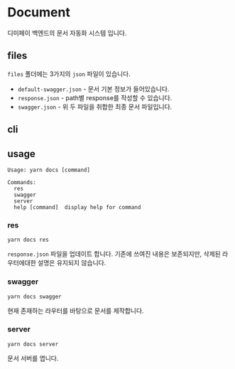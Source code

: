 # Document

디미페이 백엔드의 문서 자동화 시스템 입니다.

## files

`files` 폴더에는 3가지의 `json` 파일이 있습니다.

- `default-swagger.json` - 문서 기본 정보가 들어있습니다.
- `response.json` - path별 response를 작성할 수 있습니다.
- `swagger.json` - 위 두 파일을 취합한 최종 문서 파일입니다.

## cli

## usage

```
Usage: yarn docs [command]

Commands:
  res
  swagger
  server
  help [command]  display help for command
```

### res

```
yarn docs res
```

`response.json` 파일을 업데이트 합니다. 기존에 쓰여진 내용은 보존되지만, 삭제된 라우터에대한 설명은 유지되지 않습니다.

### swagger

```
yarn docs swagger
```

현재 존재하는 라우터를 바탕으로 문서를 제작합니다.

### server

```
yarn docs server
```

문서 서버를 엽니다.
